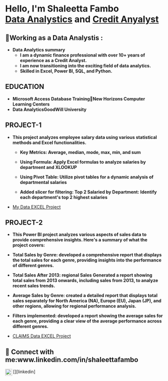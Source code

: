 <h1>Hello, I'm Shaleetta Fambo <br/><a href="https://github.com/fambosda"> Data Analystics</a> and <a href="https://www.linkedin.com/in/shaleettafambo/"> Credit Anyalyst </a>


<h2>🏢Working as a Data Analystis :</h2>

- <b>Data Analytics summary</b>
  - <b>I  am a dynamic finance professional with over 10+ years of experience as a Credit Analyst. </b>
  - <b>I am now transitioning into the exciting field of data analytics.</b>
  - <b> Skilled in Excel, Power BI, SQL, and Python.</b>
  
<h2>EDUCATION</h2>

- <b>Microsoft Access Database TrainingNew Horizons Computer Learning Centers</b>
- <b>Data AnalyticsGoodWill University</b>

<h2>PROJECT-1</h2>

- <b>This project analyzes employee salary data using various statistical methods and Excel functionalities.</b>

  - <b>Key Metrics: Average, median, mode, max, min, and sum</b>
  
  - <b>Using Formula: Apply Excel formulas to analyze salaries by department and XLOOKUP</b>
  
  - <b>Using Pivot Table: Utilize pivot tables for a dynamic analysis of departmental salaries</b>
  
  - <b>Added slicer for filtering: Top 2 Salaried by Department: Identify each department's top 2 highest salaries</b>
  
- [My Data EXCEL Project](https://github.com/Fambosda/Project-1.git)

<h2>PROJECT-2</h2>

- <b>This Power BI project analyzes various aspects of sales data to provide comprehensive insights. Here's a summary of what the project covers:</b>

- <b>Total Sales by Genre: developed a comprehensive report that displays the total sales for each genre, providing insights into the performance of different genres.</b>

- <b>Total Sales After 2013: regional Sales Generated a report showing total sales from 2013 onwards, including sales from 2013, to analyze recent sales trends.</b>

- <b>Average Sales by Genre: created a detailed report that displays total sales separately for North America (NA), Europe (EU), Japan (JP), and other regions, allowing for regional performance analysis.</b>

- <b>Filters implemented: developed a report showing the average sales for each genre, providing a clear view of the average performance across different genres.</b>
    
- [CLAIMS Data EXCEL Project](https://github.com/Fambosda/Project-2.git)


<h2>📱 Connect with me:www.linkedin.com/in/shaleettafambo</h2>

[<img align="left" alt="JoshMadakor | LinkedIn" width="22px" src="https://cdn.jsdelivr.net/npm/simple-icons@v3/icons/linkedin.svg" />][linkedin]


<!---
Fambosda/Fambosda is a ✨ special ✨ repository because its `README.md` (this file) appears on your GitHub profile.
You can click the Preview link to take a look at your changes.
--->
